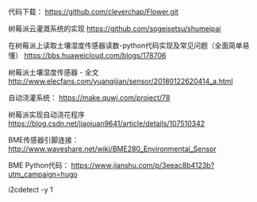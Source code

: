 代码下载：
https://github.com/cleverchap/Flower.git

树莓派云灌溉系统的实现
https://github.com/sogeisetsu/shumeipai

在树莓派上读取土壤湿度传感器读数-python代码实现及常见问题（全面简单易懂）
https://bbs.huaweicloud.com/blogs/178706

树莓派土壤湿度传感器 - 全文
http://www.elecfans.com/yuanqijian/sensor/20180122620414_a.html

自动浇灌系统：
https://make.quwj.com/project/78

树莓派实现自动浇花程序
https://blog.csdn.net/jiaojuan9641/article/details/107510342

BME传感器引脚连接：
http://www.waveshare.net/wiki/BME280_Environmental_Sensor

BME Python代码：
https://www.jianshu.com/p/3eeac8b4123b?utm_campaign=hugo

i2cdetect -y 1